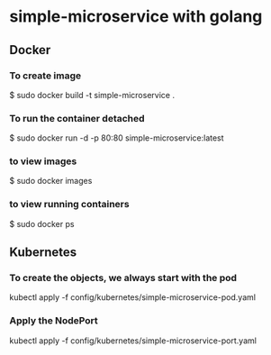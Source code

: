 # simple-microservice with golang

## Docker
### To create image
$ sudo docker build -t simple-microservice .

### To run the container detached
$ sudo docker run -d -p 80:80 simple-microservice:latest

### to view images
$ sudo docker images

### to view running containers
$ sudo docker ps


## Kubernetes
### To create the objects, we always start with the pod
kubectl apply -f config/kubernetes/simple-microservice-pod.yaml

### Apply the NodePort
kubectl apply -f config/kubernetes/simple-microservice-port.yaml
